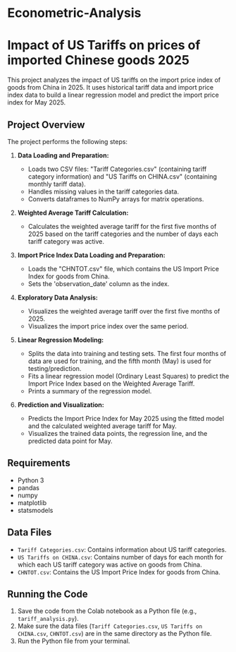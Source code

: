 # Econometric-Analysis
# Impact of US Tariffs on prices of imported Chinese goods 2025

This project analyzes the impact of US tariffs on the import price index of goods from China in 2025. It uses historical tariff data and import price index data to build a linear regression model and predict the import price index for May 2025.

## Project Overview

The project performs the following steps:

1. **Data Loading and Preparation:**
   - Loads two CSV files: "Tariff Categories.csv" (containing tariff category information) and "US Tariffs on CHINA.csv" (containing monthly tariff data).
   - Handles missing values in the tariff categories data.
   - Converts dataframes to NumPy arrays for matrix operations.

2. **Weighted Average Tariff Calculation:**
   - Calculates the weighted average tariff for the first five months of 2025 based on the tariff categories and the number of days each tariff category was active.

3. **Import Price Index Data Loading and Preparation:**
   - Loads the "CHNTOT.csv" file, which contains the US Import Price Index for goods from China.
   - Sets the 'observation_date' column as the index.

4. **Exploratory Data Analysis:**
   - Visualizes the weighted average tariff over the first five months of 2025.
   - Visualizes the import price index over the same period.

5. **Linear Regression Modeling:**
   - Splits the data into training and testing sets. The first four months of data are used for training, and the fifth month (May) is used for testing/prediction.
   - Fits a linear regression model (Ordinary Least Squares) to predict the Import Price Index based on the Weighted Average Tariff.
   - Prints a summary of the regression model.

6. **Prediction and Visualization:**
   - Predicts the Import Price Index for May 2025 using the fitted model and the calculated weighted average tariff for May.
   - Visualizes the trained data points, the regression line, and the predicted data point for May.

## Requirements

- Python 3
- pandas
- numpy
- matplotlib
- statsmodels

## Data Files

- `Tariff Categories.csv`: Contains information about US tariff categories.
- `US Tariffs on CHINA.csv`: Contains number of days for each month for which each US tariff category was active on goods from China.
- `CHNTOT.csv`: Contains the US Import Price Index for goods from China.


## Running the Code

1. Save the code from the Colab notebook as a Python file (e.g., `tariff_analysis.py`).
2. Make sure the data files (`Tariff Categories.csv`, `US Tariffs on CHINA.csv`, `CHNTOT.csv`) are in the same directory as the Python file.
3. Run the Python file from your terminal.
